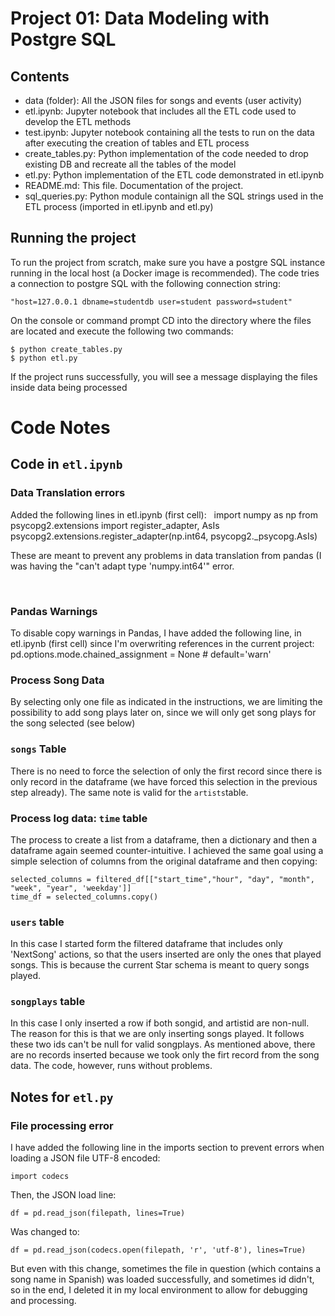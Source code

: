 # Project 01: Data Modeling with Postgre SQL 


## Contents

- data (folder): All the JSON files for songs and events (user activity)
- etl.ipynb: Jupyter notebook that includes all the ETL code used to develop the ETL methods 
- test.ipynb: Jupyter notebook containing all the tests to run on the data after executing the creation of tables and ETL process
- create_tables.py: Python implementation of the code needed to drop existing DB and recreate all the tables of the model
- etl.py: Python implementation of the ETL code demonstrated in etl.ipynb
- README.md: This file. Documentation of the project.
- sql_queries.py: Python module containign all the SQL strings used in the ETL process (imported in etl.ipynb and etl.py)

## Running the project

To run the project from scratch, make sure you have a postgre SQL instance running in the local host (a Docker image is recommended). The code tries a connection to postgre SQL with the following connection string: 

    "host=127.0.0.1 dbname=studentdb user=student password=student"

On the console or command prompt CD into the directory where the files are located and execute the following two commands: 

    $ python create_tables.py
    $ python etl.py
    
If the project runs successfully, you will see a message displaying the files inside data being processed


# Code Notes 

## Code in `etl.ipynb`


### Data Translation errors 
Added the following lines in etl.ipynb (first cell):
 
    import numpy as np
    from psycopg2.extensions import register_adapter, AsIs
    psycopg2.extensions.register_adapter(np.int64, psycopg2._psycopg.AsIs)

These are meant to prevent any problems in data translation from pandas (I was having the "can't adapt type 'numpy.int64'" error. 
 

 
### Pandas Warnings
To disable copy warnings in Pandas, I have added the following line, in etl.ipynb (first cell) since I'm overwriting references in the current project: 
 
    pd.options.mode.chained_assignment = None # default='warn'

### Process Song Data 
By selecting only one file as indicated in the instructions, we are limiting the possibility to add song plays later on, since we will only get song plays for the song selected (see below)

### `songs` Table 
There is no need to force the selection of only the first record since there is only record in the dataframe (we have forced this selection in the previous step already). The same note is valid for the `artists`table. 

### Process log data: `time` table
The process to create a list from a dataframe, then a dictionary and then a dataframe again seemed counter-intuitive. I achieved the same goal using a simple selection of columns from the original dataframe and then copying:

    selected_columns = filtered_df[["start_time","hour", "day", "month", "week", "year", 'weekday']]
    time_df = selected_columns.copy()
    
### `users` table
In this case I started form the filtered dataframe that includes only 'NextSong' actions, so that the users inserted are only the ones that played songs. This is because the current Star schema is meant to query songs played. 

### `songplays` table
In this case I only inserted a row if both songid, and artistid are non-null. 
The reason for this is that we are only inserting songs played. It follows these two ids can't be null for valid songplays.
As mentioned above, there are no records inserted because we took only the firt record from the song data. 
The code, however, runs without problems.


## Notes for `etl.py`

### File processing error
I have added the following line in the imports section to prevent errors when loading a JSON file UTF-8 encoded: 
    
    import codecs

Then, the JSON load line:
    
    df = pd.read_json(filepath, lines=True) 

Was changed to:

    df = pd.read_json(codecs.open(filepath, 'r', 'utf-8'), lines=True)

But even with this change, sometimes the file in question (which contains a song name in Spanish) was loaded successfully, and sometimes id didn't, so in the end, I deleted it in my local environment to allow for debugging and processing. 






 
